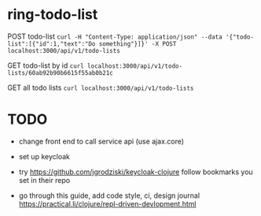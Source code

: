 # ring-todo-list

POST todo-list
`curl -H "Content-Type: application/json" --data '{"todo-list":[{"id":1,"text":"Do something"}]}' -X POST localhost:3000/api/v1/todo-lists`

GET todo-list by id
`curl localhost:3000/api/v1/todo-lists/60ab92b90b6615f55ab0b21c`

GET all todo lists
`curl localhost:3000/api/v1/todo-lists`

# TODO
- change front end to call service api (use ajax.core)
- set up keycloak
- try https://github.com/jgrodziski/keycloak-clojure follow bookmarks you set in their repo

- go through this guide, add code style, ci, design journal
https://practical.li/clojure/repl-driven-devlopment.html
